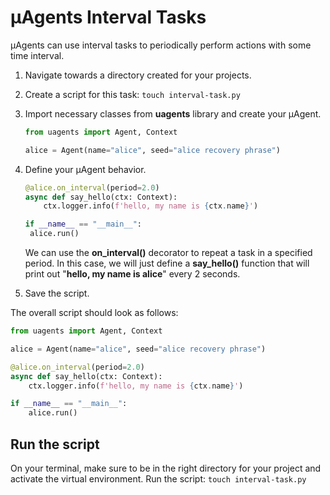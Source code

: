 # μAgents Interval Tasks

μAgents can use interval tasks to periodically perform actions with some time interval.

1. Navigate towards a directory created for your projects.
2. Create a script for this task: `touch interval-task.py`
3. Import necessary classes from **uagents** library and create your μAgent.

    ```py
    from uagents import Agent, Context
    
    alice = Agent(name="alice", seed="alice recovery phrase")
    ```
   
4. Define your μAgent behavior.

   ```py
   @alice.on_interval(period=2.0)
   async def say_hello(ctx: Context):
       ctx.logger.info(f'hello, my name is {ctx.name}')
   
   if __name__ == "__main__":
    alice.run()
   ```

   We can use the **on_interval()** decorator to repeat a task in a specified period. In this case, we will just define a **say_hello()** function that will print out "**hello, my name is alice**" every 2 seconds.

5. Save the script. 

The overall script should look as follows:

```py
from uagents import Agent, Context

alice = Agent(name="alice", seed="alice recovery phrase")

@alice.on_interval(period=2.0)
async def say_hello(ctx: Context):
    ctx.logger.info(f'hello, my name is {ctx.name}')

if __name__ == "__main__":
    alice.run()
```

## Run the script

On your terminal, make sure to be in the right directory for your project and activate the virtual environment.
Run the script: `touch interval-task.py`
